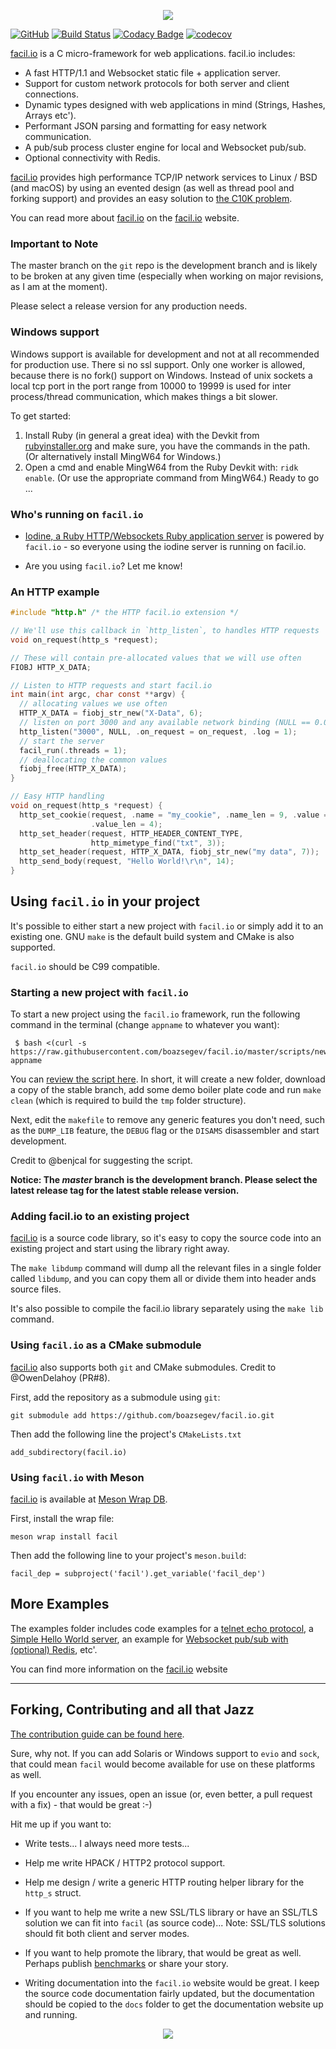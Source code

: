 <p align="center"><img src="https://s33.postimg.cc/5d7j1nacf/Readme_1.jpg"></p>

[![GitHub](https://img.shields.io/badge/Open%20Source-MIT-blue.svg)](https://github.com/boazsegev/facil.io)
[![Build Status](https://travis-ci.org/boazsegev/facil.io.svg?branch=master)](https://travis-ci.org/boazsegev/facil.io)
[![Codacy Badge](https://api.codacy.com/project/badge/Grade/2abeba588afb444ca6d92e68ccfbe36b)](https://www.codacy.com/app/boazsegev/facil.io?utm_source=github.com&amp;utm_medium=referral&amp;utm_content=boazsegev/facil.io&amp;utm_campaign=Badge_Grade)
[![codecov](https://codecov.io/gh/boazsegev/facil.io/branch/master/graph/badge.svg)](https://codecov.io/gh/boazsegev/facil.io)

[facil.io](http://facil.io) is a C micro-framework for web applications. facil.io includes:

* A fast HTTP/1.1 and Websocket static file + application server.
* Support for custom network protocols for both server and client connections.
* Dynamic types designed with web applications in mind (Strings, Hashes, Arrays etc').
* Performant JSON parsing and formatting for easy network communication.
* A pub/sub process cluster engine for local and Websocket pub/sub.
* Optional connectivity with Redis.

[facil.io](http://facil.io) provides high performance TCP/IP network services to Linux / BSD (and macOS) by using an evented design (as well as thread pool and forking support) and provides an easy solution to [the C10K problem](http://www.kegel.com/c10k.html).

You can read more about [facil.io](http://facil.io) on the [facil.io](http://facil.io) website.

### Important to Note

The master branch on the `git` repo is the development branch and is likely to be broken at any given time (especially when working on major revisions, as I am at the moment).

Please select a release version for any production needs.

### Windows support

Windows support is available for development and not at all recommended for production use.
There si no ssl support.
Only one worker is allowed, because there is no fork() support on Windows.
Instead of unix sockets a local tcp port in the port range from 10000 to 19999 is used for inter process/thread communication, which makes things a bit slower.

To get started:
1. Install Ruby (in general a great idea) with the Devkit from [rubyinstaller.org](https://rubyinstaller.org/downloads/) and make sure, you have the commands in the path. (Or alternatively install MingW64 for Windows.)
2. Open a cmd and enable MingW64 from the Ruby Devkit with: `ridk enable`. (Or use the appropriate command from MingW64.)
Ready to go ...

### Who's running on `facil.io`

* [Iodine, a Ruby HTTP/Websockets Ruby application server](https://github.com/boazsegev/iodine) is powered by `facil.io` - so everyone using the iodine server is running on facil.io.

* Are you using `facil.io`? Let me know!

### An HTTP example

```c
#include "http.h" /* the HTTP facil.io extension */

// We'll use this callback in `http_listen`, to handles HTTP requests
void on_request(http_s *request);

// These will contain pre-allocated values that we will use often
FIOBJ HTTP_X_DATA;

// Listen to HTTP requests and start facil.io
int main(int argc, char const **argv) {
  // allocating values we use often
  HTTP_X_DATA = fiobj_str_new("X-Data", 6);
  // listen on port 3000 and any available network binding (NULL == 0.0.0.0)
  http_listen("3000", NULL, .on_request = on_request, .log = 1);
  // start the server
  facil_run(.threads = 1);
  // deallocating the common values
  fiobj_free(HTTP_X_DATA);
}

// Easy HTTP handling
void on_request(http_s *request) {
  http_set_cookie(request, .name = "my_cookie", .name_len = 9, .value = "data",
                  .value_len = 4);
  http_set_header(request, HTTP_HEADER_CONTENT_TYPE,
                  http_mimetype_find("txt", 3));
  http_set_header(request, HTTP_X_DATA, fiobj_str_new("my data", 7));
  http_send_body(request, "Hello World!\r\n", 14);
}
```

## Using `facil.io` in your project

It's possible to either start a new project with `facil.io` or simply add it to an existing one. GNU `make` is the default build system and CMake is also supported.

`facil.io` should be C99 compatible.

### Starting a new project with `facil.io`

To start a new project using the `facil.io` framework, run the following command in the terminal (change `appname` to whatever you want):

     $ bash <(curl -s https://raw.githubusercontent.com/boazsegev/facil.io/master/scripts/new/app) appname

You can [review the script here](scripts/new/app). In short, it will create a new folder, download a copy of the stable branch, add some demo boiler plate code and run `make clean` (which is required to build the `tmp` folder structure).

Next, edit the `makefile` to remove any generic features you don't need, such as the `DUMP_LIB` feature, the `DEBUG` flag or the `DISAMS` disassembler and start development.

Credit to @benjcal for suggesting the script.

**Notice: The *master* branch is the development branch. Please select the latest release tag for the latest stable release version.**

### Adding facil.io to an existing project

[facil.io](http://facil.io) is a source code library, so it's easy to copy the source code into an existing project and start using the library right away.

The `make libdump` command will dump all the relevant files in a single folder called `libdump`, and you can copy them all or divide them into header ands source files.

It's also possible to compile the facil.io library separately using the `make lib` command.

### Using `facil.io` as a CMake submodule

[facil.io](http://facil.io) also supports both `git` and CMake submodules. Credit to @OwenDelahoy (PR#8).

First, add the repository as a submodule using `git`:

    git submodule add https://github.com/boazsegev/facil.io.git

Then add the following line the project's `CMakeLists.txt`

    add_subdirectory(facil.io)

### Using `facil.io` with Meson

[facil.io](http://facil.io) is available at [Meson Wrap DB](https://wrapdb.mesonbuild.com/facil).

First, install the wrap file:

    meson wrap install facil

Then add the following line to your project's `meson.build`:

    facil_dep = subproject('facil').get_variable('facil_dep')

## More Examples

The examples folder includes code examples for a [telnet echo protocol](examples/raw-echo.c), a [Simple Hello World server](examples/raw-http.c), an example for [Websocket pub/sub with (optional) Redis](examples/http-chat.c), etc'.

You can find more information on the [facil.io](http://facil.io) website

---

## Forking, Contributing and all that Jazz

[The contribution guide can be found here](CONTRIBUTING.md).

Sure, why not. If you can add Solaris or Windows support to `evio` and `sock`, that could mean `facil` would become available for use on these platforms as well.

If you encounter any issues, open an issue (or, even better, a pull request with a fix) - that would be great :-)

Hit me up if you want to:

* Write tests... I always need more tests...

* Help me write HPACK / HTTP2 protocol support.

* Help me design / write a generic HTTP routing helper library for the `http_s` struct.

* If you want to help me write a new SSL/TLS library or have an SSL/TLS solution we can fit into `facil` (as source code)... Note: SSL/TLS solutions should fit both client and server modes.

* If you want to help promote the library, that would be great as well. Perhaps publish [benchmarks](https://github.com/TechEmpower/FrameworkBenchmarks) or share your story.

* Writing documentation into the `facil.io` website would be great. I keep the source code documentation fairly updated, but the documentation should be copied to the `docs` folder to get the documentation website up and running.

<p align="center"><img src="https://s33.postimg.cc/seo47ha0v/Readme_2.jpg"></p>
